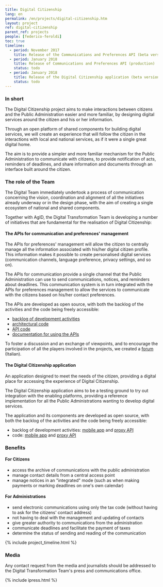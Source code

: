```yaml
---
title: Digital Citizenship
lang: en
permalink: /en/projects/digital-citizenship.htm
layout: project
ref: digital-citizenship
parent_ref: projects
people: [federico-feroldi]
toc: true
timeline:
  - period: November 2017
    title: Release of the Communications and Preferences API (beta version)
  - period: January 2018
    title: Release of Communications and Preferences API (production)
    status: todo
  - period: January 2018
    title: Release of the Digital Citizenship application (beta version)
    status: todo
---
```


### In short

The Digital Citizenship project aims to make interactions between citizens and the
Public Administration easier and more familiar, by designing digital services
around the citizen and his or her information.

Through an open platform of shared components for building
digital services, we will create an experience that will follow the citizen
in the interactions with local and national services, as if it were a single great digital home.

The aim is to provide a simpler and more familiar mechanism for the Public Administration to communicate with citizens, to provide notification of acts, reminders of deadlines, and share information and documents through an interface built around the citizen.

### The role of the Team

The Digital Team immediately undertook a process of communication concerning
the vision, coordination and alignment of all the initiatives already underway or in
the design phase, with the aim of creating a single ecosystem of national and shared components.

Together with AgID, the Digital Transformation Team is developing a number
of initiatives that are fundamental for the realisation of Digital Citizenship:

#### The APIs for communication and preferences' management

The APIs for preferences' management will allow the citizen to centrally manage all the information associated with his/her digital citizen profile. This information makes it possible to create personalised digital
services (communication channels, language preference, privacy settings, and so on).

The APIs for communication provide a single channel that the Public
Administration can use to send communications, notices, and reminders about
deadlines. This communication system is in turn integrated with
the APIs for preferences management to allow the services to communicate with
the citizens based on his/her contact preferences.

The APIs are developed as open source, with both the backlog of the activities
and the code being freely accessible:

*   [backlog of development activities](https://www.pivotaltracker.com/n/projects/2088623)
*   [architectural code](https://github.com/teamdigitale/digital-citizenship)
*   [API code](https://github.com/teamdigitale/digital-citizenship-functions)
*   [documentation for using the APIs](https://teamdigitale.github.io/digital-citizenship/)

To foster a discussion and an exchange of viewpoints, and to encourage the participation
of all the players involved in the projects, we created a [forum](https://forum.italia.it/c/piano-triennale/piattaforme-abilitanti) (Italian).

#### The Digital Citizenship application

An application designed to meet the needs of the citizen, providing a
digital place for accessing the experience of Digital Citizenship.

The Digital Citizenship application aims to be a testing ground
to try out integration with the enabling platforms, providing a reference implementation for all the Public Administrations wanting to develop digital services.

The application and its components are developed as open source, with both the backlog of the activities and the code being freely accessible:

*   backlog of development activities: [mobile app](https://www.pivotaltracker.com/n/projects/2048617)
    and [proxy API](https://www.pivotaltracker.com/n/projects/2116794)
*   code: [mobile app](https://github.com/teamdigitale/italia-app)
    and [proxy API](https://github.com/teamdigitale/italia-backend)

### Benefits

#### For Citizens

* access the archive of communications with the public administration
* manage contact details from a central access point
* manage notices in an "integrated" mode (such as when making payments or marking
deadlines on one's own calendar)

#### For Administrations

* send electronic communications using only the tax code (without having to ask for the citizens' contact address)
* not having to deal with the management and updating of contacts
* give greater authority to communications from the administration  
* communicate deadlines and facilitate the payment of taxes
* determine the status of sending and reading of the communication

{% include project_timeline.html %}

### Media

Any contact request from the media and journalists should be addressed to the Digital Transformation Team's press and communications office.

{% include ipress.html %}
<div id="content-ipress" data-key="01e87bed-f52e-4d6d-af32-c4ea59fd300a" data-lang="en" data-size="100" data-tag="5"></div>
<script type="text/javascript" src="/js/ipress.js"></script>
